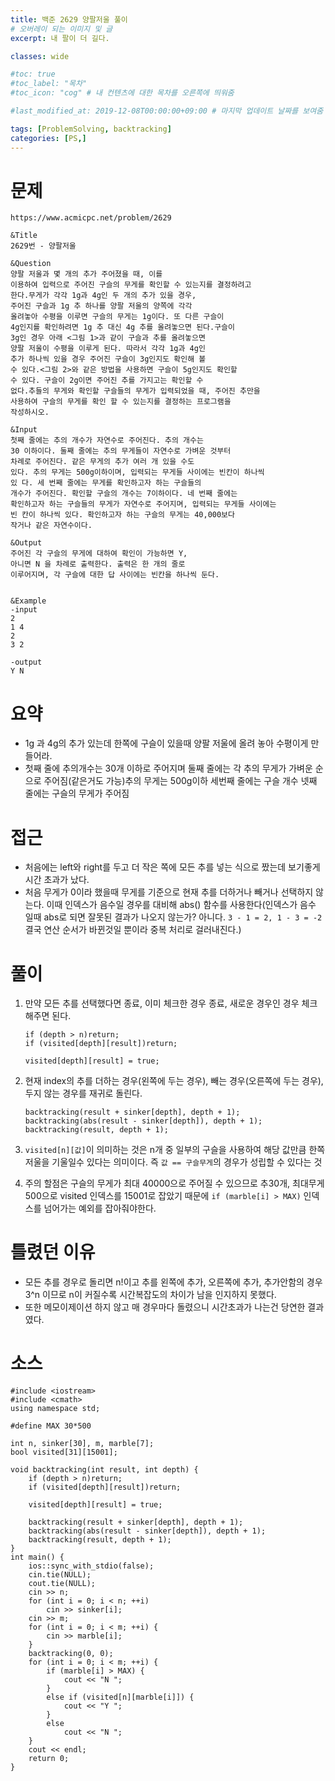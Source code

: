 ```yaml
---
title: 백준 2629 양팔저울 풀이
# 오버레이 되는 이미지 및 글
excerpt: 내 팔이 더 길다.

classes: wide

#toc: true
#toc_label: "목차"
#toc_icon: "cog" # 내 컨텐츠에 대한 목차를 오른쪽에 띄워줌

#last_modified_at: 2019-12-08T00:00:00+09:00 # 마지막 업데이트 날짜를 보여줌

tags: [ProblemSolving, backtracking]
categories: [PS,]
---
```


# 문제
```
https://www.acmicpc.net/problem/2629

&Title
2629번 - 양팔저울

&Question
양팔 저울과 몇 개의 추가 주어졌을 때, 이를 
이용하여 입력으로 주어진 구슬의 무게를 확인할 수 있는지를 결정하려고 
한다.무게가 각각 1g과 4g인 두 개의 추가 있을 경우, 
주어진 구슬과 1g 추 하나를 양팔 저울의 양쪽에 각각 
올려놓아 수평을 이루면 구슬의 무게는 1g이다. 또 다른 구슬이 
4g인지를 확인하려면 1g 추 대신 4g 추를 올려놓으면 된다.구슬이 
3g인 경우 아래 <그림 1>과 같이 구슬과 추를 올려놓으면 
양팔 저울이 수평을 이루게 된다. 따라서 각각 1g과 4g인 
추가 하나씩 있을 경우 주어진 구슬이 3g인지도 확인해 볼 
수 있다.<그림 2>와 같은 방법을 사용하면 구슬이 5g인지도 확인할 
수 있다. 구슬이 2g이면 주어진 추를 가지고는 확인할 수 
없다.추들의 무게와 확인할 구슬들의 무게가 입력되었을 때, 주어진 추만을 
사용하여 구슬의 무게를 확인 할 수 있는지를 결정하는 프로그램을 
작성하시오. 

&Input
첫째 줄에는 추의 개수가 자연수로 주어진다. 추의 개수는 
30 이하이다. 둘째 줄에는 추의 무게들이 자연수로 가벼운 것부터 
차례로 주어진다. 같은 무게의 추가 여러 개 있을 수도 
있다. 추의 무게는 500g이하이며, 입력되는 무게들 사이에는 빈칸이 하나씩 
있 다. 세 번째 줄에는 무게를 확인하고자 하는 구슬들의 
개수가 주어진다. 확인할 구슬의 개수는 7이하이다. 네 번째 줄에는 
확인하고자 하는 구슬들의 무게가 자연수로 주어지며, 입력되는 무게들 사이에는 
빈 칸이 하나씩 있다. 확인하고자 하는 구슬의 무게는 40,000보다 
작거나 같은 자연수이다. 

&Output
주어진 각 구슬의 무게에 대하여 확인이 가능하면 Y, 
아니면 N 을 차례로 출력한다. 출력은 한 개의 줄로 
이루어지며, 각 구슬에 대한 답 사이에는 빈칸을 하나씩 둔다. 


&Example
-input
2
1 4
2
3 2

-output
Y N
```

# 요약
* 1g 과 4g의 추가 있는데 한쪽에 구슬이 있을때 양팔 저울에 올려 놓아 수평이게 만들어라.
* 첫째 줄에 추의개수는 30개 이하로 주어지며 둘째 줄에는 각 추의 무게가 가벼운 순으로 주어짐(같은거도 가능)추의 무게는 500g이하 세번째 줄에는 구슬 개수 넷째 줄에는 구슬의 무게가 주어짐

# 접근
* 처음에는 left와 right를 두고 더 작은 쪽에 모든 추를 넣는 식으로 짰는데 보기좋게 시간 초과가 났다.
* 처음 무게가 0이라 했을때 무게를 기준으로 현재 추를 더하거나 빼거나 선택하지 않는다. 이때 인덱스가 음수일 경우를 대비해 abs() 함수를 사용한다(인덱스가 음수 일때 abs로 되면 잘못된 결과가 나오지 않는가? 아니다. `3 - 1 = 2, 1 - 3 = -2` 결국 연산 순서가 바뀐것일 뿐이라 중복 처리로 걸러내진다.)

# 풀이
1. 만약 모든 추를 선택했다면 종료, 이미 체크한 경우 종료, 새로운 경우인 경우 체크해주면 된다.
    ```
    if (depth > n)return;
	if (visited[depth][result])return;

	visited[depth][result] = true;
    ```

1. 현재 index의 추를 더하는 경우(왼쪽에 두는 경우), 빼는 경우(오른쪽에 두는 경우), 두지 않는 경우를 재귀로 돌린다.
    ```
    backtracking(result + sinker[depth], depth + 1);
	backtracking(abs(result - sinker[depth]), depth + 1);
	backtracking(result, depth + 1);
    ```

1. `visited[n][값]`이 의미하는 것은 n개 중 일부의 구슬을 사용하여 해당 값만큼 한쪽 저울을 기울일수 있다는 의미이다. 즉 `값 == 구슬무게`의 경우가 성립할 수 있다는 것
1. 주의 할점은 구슬의 무게가 최대 40000으로 주어질 수 있으므로 추30개, 최대무게 500으로 visited 인덱스를 15001로 잡았기 때문에 `if (marble[i] > MAX)` 인덱스를 넘어가는 예외를 잡아줘야한다.

# 틀렸던 이유
* 모든 추를 경우로 돌리면 n!이고 추를 왼쪽에 추가, 오른쪽에 추가, 추가안함의 경우 3^n 이므로 n이 커질수록 시간복잡도의 차이가 남을 인지하지 못했다.
* 또한 메모이제이션 하지 않고 매 경우마다 돌렸으니 시간초과가 나는건 당연한 결과였다.

# 소스
```
#include <iostream>
#include <cmath>
using namespace std;

#define MAX 30*500

int n, sinker[30], m, marble[7];
bool visited[31][15001];

void backtracking(int result, int depth) {
	if (depth > n)return;
	if (visited[depth][result])return;

	visited[depth][result] = true;

	backtracking(result + sinker[depth], depth + 1);
	backtracking(abs(result - sinker[depth]), depth + 1);
	backtracking(result, depth + 1);
}
int main() {
	ios::sync_with_stdio(false);
	cin.tie(NULL);
	cout.tie(NULL);
	cin >> n;
	for (int i = 0; i < n; ++i)
		cin >> sinker[i];
	cin >> m;
	for (int i = 0; i < m; ++i) {
		cin >> marble[i];
	}
	backtracking(0, 0);
	for (int i = 0; i < m; ++i) {
		if (marble[i] > MAX) {
			cout << "N ";
		}
		else if (visited[n][marble[i]]) {
			cout << "Y ";
		}
		else
			cout << "N ";
	}
	cout << endl;
	return 0;
}
```